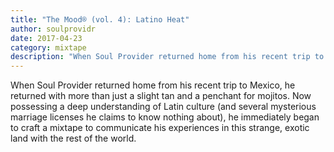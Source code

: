 ```yaml
---
title: "The Mood® (vol. 4): Latino Heat"
author: soulprovidr
date: 2017-04-23
category: mixtape
description: "When Soul Provider returned home from his recent trip to Mexico, he returned with more than just a slight tan and a penchant for mojitos."
---
```


When Soul Provider returned home from his recent trip to Mexico, he returned with more than just a slight tan and a penchant for mojitos. Now possessing a deep understanding of Latin culture (and several mysterious marriage licenses he claims to know nothing about), he immediately began to craft a mixtape to communicate his experiences in this strange, exotic land with the rest of the world.